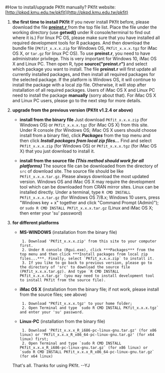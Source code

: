 #How to install/upgrade PKfit manually? 
PKfit website: [http://pkpd.kmu.edu.tw/pkfit](http://pkpd.kmu.edu.tw/pkfit)

1. **the first time to install PKfit**  If you never install PKfit before, please download the file [**preinst.r** ](https://sourceforge.net/projects/yjlee-r-packages/files/) from the top file list. Place the file under the working directory (use **getwd()** under R console/terminal to find out where it is.) For linux PC OS, please make sure that you have installed all required development tools for R packages. And then download the bundle file (`PKfit_x.x.x.zip` for Windows OS, `PKfit_x.x.x.tgz` for iMac OS X, or `tar.gz` for linux PC OS). To use **preinst.r**, you need to have administrator privilege. This is very important for Windows 10, iMac OS X and Linux PC. Then open R, type **source("preinst.r")** and select which package you want to install. The file **preinst.r** will first update all currently installed packages, and then install all required packages for the selected package. If the platform is Windows OS, it will continue to install the package with a local zip file. Otherwise, it will stop after installation of all required packages. Users of iMac OS X and Linux PC need to install the package **manually** (sorry about that). For iMac OS X and Linux PC users, please go to the next step  for more details.          


2. **upgrade from the previous version (PKfit v1.2.4 or above)**
   
     - **install from the binary file** Just download `PKfit_x.x.x.zip` (for Windows OS) or `PKfit_x.x.x.tgz` (for iMac OS X) from this site. Under R console (for Windows OS; iMac OS X users should choose install from a binary file), click ***Packages*** from the top menu and then click ***Install packages from local zip files...*** Find and select `PKfit_x.x.x.zip` (for Windows OS) or `PKfit_x.x.x.tgz` (for iMac OS X) that you just download to install it.   
     
     - **install from the source file** ***(This method should work for all platforms)*** The source file can be downloaded from the directory of `src` of download site. The source file should be like `PKfit_x.x.x.tar.gz`. Please always download the most updated version. Windows OS and iMac OS X may require the development tool which can be downloaded from CRAN mirror sites. Linux can be installed directly. Under a terminal, type `R CMD INSTALL PKfit_x.x.x.tar.gz` (for Windows OS 7/8.x; Windows 10 users, press "Windows key + x" together and click                                    "Command Prompt (Admin)"); or `sudo R CMD INSTALL PKfit_x.x.x.tar.gz` (Linux and iMac OS X; then enter your 'su' password)

3. **for different platforms**	
    
    - **MS-WINDOWS** (installation from the binary file)

		   1. Download 'PKfit_x.x.x.zip' from this site to your computer first.
		   2. Under R console (Rgui.exe), click ***Packages*** from the top menu and then click ***Install packages from local zip files...***. Finally, select `PKfit_x.x.x.zip` to install it.
		   3. If you like to go back to previous version, please go to the directory of 'src' to download the source file (PKfit_x.x.x.tar.gz). And type `R CMD INSTALL PKfit_x.x.x.tar.gz` (you may need to install development tool to install PKfit from the source file).    
           
    - **iMac OS X** (installation from the binary file; if not work, please install from the source files; see above)          
	
		   1. Download "PKfit_x.x.x.tgz' to your home folder; 
		   2. Open Terminal and type `sudo R CMD INSTALL PKfit_x.x.x.tgz` and enter your 'su' password.    
		   
    - **Linux-PC** (installation from the binary file)     
	
		   1. Download 'PKfit_x.x.x_R_i686-pc-linux-gnu.tar.gz' (for x86 linux) or 'PKfit_x.x.x_R_x86_64-pc-linux-gnu.tar.gz' (for x64 linux) first;
		   2. Open Terminal and type `sudo R CMD INSTALL PKfit_x.x.x_R_i686-pc-linux-gnu.tar.gz` (for x86 linux) or `sudo R CMD INSTALL PKfit_x.x.x_R_x86_64-pc-linux-gnu.tar.gz` (for x64 linux)

	That's all. Thanks for using PKfit. --YJ
